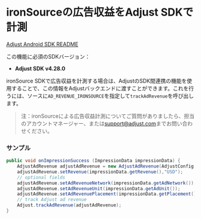 # ironSourceの広告収益をAdjust SDKで計測

[Adjust Android SDK README][android-readme]

この機能に必須のSDKバージョン：

- **Adjust SDK v4.28.0**

ironSource SDKで広告収益を計測する場合は、AdjustのSDK間連携の機能を使用することで、この情報をAdjustバックエンドに渡すことができます。これを行うには、ソースに`AD_REVENUE_IRONSOURCE`を指定して`trackAdRevenue`を呼び出します。

> 注：ironSourceによる広告収益計測についてご質問がありましたら、担当のアカウントマネージャー、または[support@adjust.com](mailto:support@adjust.com)までお問い合わせください。

### サンプル

```java
public void onImpressionSuccess (ImpressionData impressionData) {
    AdjustAdRevenue adjustAdRevenue = new AdjustAdRevenue(AdjustConfig.AD_REVENUE_IRONSOURCE);
    adjustAdRevenue.setRevenue(impressionData.getRevenue(),"USD");
    // optional fields
    adjustAdRevenue.setAdRevenueNetwork(impressionData.getAdNetwork());
    adjustAdRevenue.setAdRevenueUnit(impressionData.getAdUnit());
    adjustAdRevenue.setAdRevenuePlacement(impressionData.getPlacement());
    // track Adjust ad revenue
    Adjust.trackAdRevenue(adjustAdRevenue);
}
```

[android-readme]:    https://github.com/adjust/android_sdk/blob/master/doc/japanese/README.md
